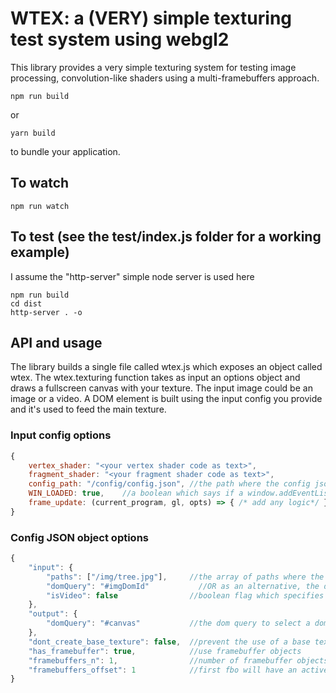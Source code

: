 # WTEX: a (VERY) simple texturing test system using webgl2

This library provides a very simple texturing system for testing image processing, convolution-like shaders
using a multi-framebuffers approach.

```
npm run build
```

or

```
yarn build
```

to bundle your application.


## To watch

```
npm run watch
```


## To test (see the test/index.js folder for a working example)

I assume the "http-server" simple node server is used here

```
npm run build
cd dist
http-server . -o
```

## API and usage
The library builds a single file called wtex.js which exposes an object called wtex.
The wtex.texturing function takes as input an options object and draws a fullscreen canvas with your texture.
The input image could be an image or a video. A DOM element is built using the input config you provide and it's used to feed the main texture.

### Input config options
```javascript
{
    vertex_shader: "<your vertex shader code as text>",
    fragment_shader: "<your fragment shader code as text>",
    config_path: "/config/config.json", //the path where the config json file should be downloaded, defaults to "/config/config.json"
    WIN_LOADED: true,    //a boolean which says if a window.addEventListener('load') should be used before start or not
    frame_update: (current_program, gl, opts) => { /* add any logic*/ } //a function called, if provided, at each draw iteration before actual drawing command
}
```

### Config JSON object options
```javascript
{
    "input": {
        "paths": ["/img/tree.jpg"],     //the array of paths where the image should be retrieved, multiple image paths are allowed
        "domQuery": "#imgDomId"           //OR as an alternative, the dom query to select a dom element to read from
        "isVideo": false                //boolean flag which specifies if the input is expected to be a video or an image
    },
    "output": {
        "domQuery": "#canvas"           //the dom query to select a dom element to write to
    },
    "dont_create_base_texture": false,  //prevent the use of a base texture (because your test program will provide it itself)
    "has_framebuffer": true,            //use framebuffer objects
    "framebuffers_n": 1,                //number of framebuffer objects to use as a chain
    "framebuffers_offset": 1            //first fbo will have an active index of "n"
}
```